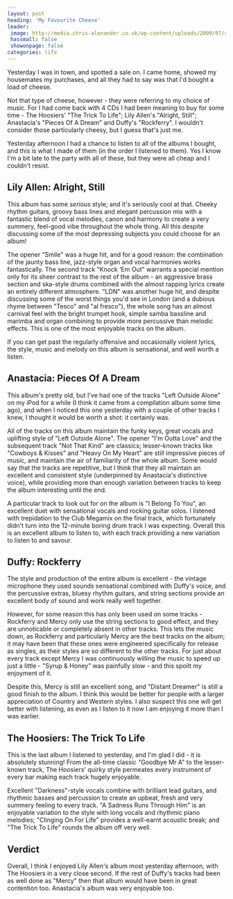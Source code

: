 ```yaml
---
layout: post
heading: 'My Favourite Cheese'
leader:
 image: http://media.chris-alexander.co.uk/wp-content/uploads/2009/07/cheese-mouse.jpg
 hassmall: false
 showonpage: false
categories: life
---
```


Yesterday I was in town, and spotted a sale on. I came home, showed my housemates my purchases, and all they had to say was that I'd bought a load of cheese.

<!-- Replace missing image from http://media.chris-alexander.co.uk/wp-content/uploads/2009/07/cheese-mouse.jpg -->

Not that type of cheese, however - they were referring to my choice of music. For I had come back with 4 CDs I had been meaning to buy for some time - The Hoosiers' "The Trick To Life"; Lily Allen's "Alright, Still"; Anastacia's "Pieces Of A Dream" and Duffy's "Rockferry". I wouldn't consider those particularly cheesy, but I guess that's just me.

<!-- Replace missing image from http://media.chris-alexander.co.uk/wp-content/uploads/2009/07/finalcountdown.jpg -->

Yesterday afternoon I had a chance to listen to all of the albums I bought, and this is what I made of them (in the order I listened to them). Yes I know I'm a bit late to the party with all of these, but they were all cheap and I couldn't resist.

## Lily Allen: Alright, Still

This album has some *serious* style; and it's seriously cool at that. Cheeky rhythm guitars, groovy bass lines and elegant percussion mix with a fantastic blend of vocal melodies, canon and harmony to create a very summery, feel-good vibe throughout the whole thing. All this despite discussing some of the most depressing subjects you could choose for an album!

<!-- Replace missing image from http://media.chris-alexander.co.uk/wp-content/uploads/2009/07/lilyallen.jpg -->

The opener "Smile" was a huge hit, and for a good reason: the combination of the jaunty bass line, jazz-style organ and vocal harmonies works fantastically. The second track "Knock ‘Em Out" warrants a special mention only for its sheer contrast to the rest of the album - an aggressive brass section and ska-style drums combined with the almost rapping lyrics create an entirely different atmosphere. "LDN" was another huge hit, and despite discussing some of the worst things you'd see in London (and a dubious rhyme between "Tesco" and "al fresco"), the whole song has an almost carnival feel with the bright trumpet hook, simple samba bassline and marimba and organ combining to provide more percussive than melodic effects. This is one of the most enjoyable tracks on the album.

If you can get past the regularly offensive and occasionally violent lyrics, the style, music and melody on this album is sensational, and well worth a listen.

## Anastacia: Pieces Of A Dream

This album's pretty old, but I've had one of the tracks "Left Outside Alone" on my iPod for a while (I think it came from a compilation album some time ago), and when I noticed this one yesterday with a couple of other tracks I knew, I thought it would be worth a shot: it certainly was.

All of the tracks on this album maintain the funky keys, great vocals and uplifting style of "Left Outside Alone". The opener "I'm Outta Love" and the subsequent track "Not That Kind" are classics; lesser-known tracks like "Cowboys &amp; Kisses" and "Heavy On My Heart" are still impressive pieces of music, and maintain the air of familiarity of the whole album. Some would say that the tracks are repetitive, but I think that they all maintain an excellent and consistent style (underpinned by Anastacia's distinctive voice), while providing more than enough variation between tracks to keep the album interesting until the end.

<!-- Replace missing image from http://media.chris-alexander.co.uk/wp-content/uploads/2009/07/Anastacia.jpg -->

A particular track to look out for on the album is "I Belong To You", an excellent duet with sensational vocals and rocking guitar solos. I listened with trepidation to the Club Megamix on the final track, which fortunately didn't turn into the 12-minute boring drum track I was expecting. Overall this is an excellent album to listen to, with each track providing a new variation to listen to and savour.

## Duffy: Rockferry

The style and production of the entire album is excellent - the vintage microphone they used sounds sensational combined with Duffy's voice, and the percussive extras, bluesy rhythm guitars, and string sections provide an excellent body of sound and work really well together.

However, for some reason this has only been used on some tracks - Rockferry and Mercy only use the string sections to good effect, and they are unnoticable or completely absent in other tracks. This lets the music down, as Rockferry and particularly Mercy are the best tracks on the album; it may have been that these ones were engineered specifically for release as singles, as their styles are so different to the other tracks. For just about every track except Mercy I was continuously willing the music to speed up just a little - "Syrup &amp; Honey" was painfully slow - and this spoilt my enjoyment of it.

<!-- Replace missing image from http://media.chris-alexander.co.uk/wp-content/uploads/2009/07/Duffy.jpg -->

Despite this, Mercy is still an excellent song, and "Distant Dreamer" is still a good finish to the album. I think this would be better for people with a larger appreciation of Country and Western styles. I also suspect this one will get better with listening, as even as I listen to it now I am enjoying it more than I was earlier.

## The Hoosiers: The Trick To Life

This is the last album I listened to yesterday, and I'm glad I did - it is absolutely stunning! From the all-time classic "Goodbye Mr A" to the lesser-known track, The Hoosiers' quirky style permeates every instrument of every bar making each track hugely enjoyable.

<!-- Replace missing image from http://media.chris-alexander.co.uk/wp-content/uploads/2009/07/thehoosiers.jpg -->

Excellent "Darkness"-style vocals combine with brilliant lead guitars, and rhythmic basses and percussion to create an upbeat, fresh and very summery feeling to every track. "A Sadness Runs Through Him" is an enjoyable variation to the style with long vocals and rhythmic piano melodies; "Clinging On For Life" provides a well-earnt acoustic break; and "The Trick To Life" rounds the album off very well.

## Verdict

<!-- Replace missing image from http://media.chris-alexander.co.uk/wp-content/uploads/2009/07/alrightstill.jpg -->

Overall, I think I enjoyed Lily Allen's album most yesterday afternoon, with The Hoosiers in a very close second. If the rest of Duffy's tracks had been as well done as "Mercy" then that album would have been in great contention too. Anastacia's album was very enjoyable too. 
